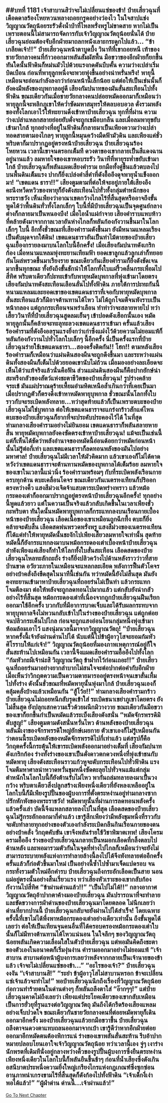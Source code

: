 ##บทที่ 1181 เจ้าสาบานสิว่าจะไม่เปลี่ยนแซ่ของข้า!
ป๋ายเสี่ยวฉุนที่เดือดดาลร้องโหยหวนพลางถอยกรูดอย่างว่องไว ในใจสาปแช่งวิญญาณวัตถุน้อยระรัวดั่งน้ำป่าที่ไหลพรั่งพรูไม่ขาดสาย หากไม่เป็นเพราะตอนนี้ไม่สามารถจัดการกับเจ้าวิญญาณวัตถุน้อยนั่นได้ ป๋ายเสี่ยวฉุนย่อมต้องจับอีกฝ่ายมาถลกหนังเลาะกระดูกไปแล้ว...
“ข้าเกลียดเจ้า!!” ป๋ายเสี่ยวฉุนหน้าตาบูดบึ้ง วินาทีที่เขาถอยหนี เท้าของชายวัยกลางคนที่ก้าวออกมาพลันสัมผัสพื้น มือขวาของอีกฝ่ายก็ยกขึ้น ทันใดนั้นฟ้าดินก็หม่นมัวไปด้วยแรงกดดันบีบคั้น ความว่างเปล่าเริ่มบิดเบือน ก่อนที่พายุลูกหนึ่งจะพวยพุ่งขึ้นอย่างน่าพรั่นพรึง!
พายุนี้เหมือนจะอ่อนกำลังลงกว่าก่อนหน้านี้เล็กน้อย แต่ต่อให้เป็นเช่นนั้นก็ยังคงมีพลังของบุพกาลอยู่ดี เสียงกัมปนาทของมันสั่นสะเทือนไปทั้งฟ้าดิน ขณะเดียวกันเมื่อชายวัยกลางคนปล่อยหมัดออกมาก็เหมือนว่าพายุลูกนี้จะพลิกภูเขาให้คว่ำซัดมหาสมุทรให้ตลบอบอวล ดั่งรวมพลังของทั้งโลกเอาไว้ให้ทะยานดิ่งเข้าหาป๋ายเสี่ยวฉุน
ทุกที่ที่ผ่าน ความว่างเปล่าแหลกสลายย่อยยับดั่งจะถูกเขมือบกลืน และเมื่อลมพายุขยับเข้ามาใกล้ ทุกอย่างที่อยู่ในฟ้าดินก็กลายมาเป็นเพียงความว่างเปล่า ทอดสายตามองไกลๆ พายุลูกนี้หมุนคว้างมืดฟ้ามัวดิน และเพียงแค่ชั่วพริบตาก็มาปรากฏอยู่ตรงหน้าป๋ายเสี่ยวฉุน
ป๋ายเสี่ยวฉุนร้องโหยหวน เวลานี้เขาจนตรอกเต็มที ดวงตาของเขากลายเป็นสีแดงฉานอยู่นานแล้ว ลมหายใจของเขาหอบระรัว วินาทีที่พายุระห่ำขยับเข้ามาใกล้ ป๋ายเสี่ยวฉุนก็พลันแผดเสียงคำราม ยกมือทั้งคู่ขึ้นแล้วตบลงไปบนพื้นดินเต็มแรง
ปากก็ยิ่งเปล่งคำสี่คำที่ดังอื้ออึงดุจพายุน้ำแข็งออกมา!
“เขตแดน ธารา!!”
เสียงตูมตามที่ต่อให้จะอยู่ภายใต้เสียงอึงคะนึงหวีดหวิวของพายุก็ยังดังสะเทือนไปทั่วทั้งกลุ่มตำหนักของพระราชวัง เห็นเพียงว่าอาณาเขตกว้างไกลไร้ที่สิ้นสุดหรืออาจถึงขั้นพูดได้ว่าพื้นดินทั่วทั้งโลกเล็กๆ ใบนี้ที่มีป๋ายเสี่ยวฉุนเป็นจุดศูนย์กลางต่างก็กลายมาเป็นหนองบึง!
เมื่อไอน้ำแผ่กำจาย เสียงคำราบแหบห้าวที่คล้ายดังมาจากกาลเวลาอันห่างไกลก็พลันก้องกังวานขึ้นมาในโลกเล็กๆ ใบนี้ อีกทั้งชั่วขณะที่เสียงคำรามดังขึ้นมา ยังมีหนามแหลมเรียงเป็นตับผุดจากใต้ดิน!
เขตแดนธาราอันเป็นท่าไม้ตายของป๋ายเสี่ยวฉุนเยื้องกรายลงมาบนโลกใบนี้อีกครั้ง!
เมื่อเสียงกัมปนาทดังเกริกก้อง เมื่อหนามแหลมพุ่งทะยานเทียมฟ้า ยอดเขาลูกแล้วลูกเล่าก็ทยอยกันโผล่พรวดขึ้นมาเรียงราย ขณะเดียวกันเสียงคำรามก็ยิ่งดังชัดเจนมากขึ้นทุกขณะ ทั้งยังถึงขั้นชักนำให้โลกทั้งใบแผ่ริ้วคลื่นกระเพื่อมไปสี่ทิศ พริบตาเดียวก็ปะทะเข้ากับพายุหมัดบุพกาลที่พุ่งเข้ามาโดยตรง
เสียงกัมปนาทดังสะเทือนเลือนลั่นไปทั้งฟ้าดิน ภายใต้การปะทะกันนี้ หนามแหลมและยอดเขาของเขตแดนธาราที่เจอกับพายุหมัดบุพกาลสั่นสะเทือนแล้วก็มิอาจต้านทานได้ไหว ไม่ได้ถูกโจมตีจนพังราบเป็นหน้ากลอง แต่ถูกกระเทือนจนพร่าเลือน ทำท่าว่าจะสลายหายไป
ทว่าเสี้ยววินาทีที่ป๋ายเสี่ยวฉุนสูดลมเย็นๆ เข้าปอดดังเฮือกนั้นเอง หมัดพายุลูกนั้นก็คล้ายจะทะลุทะลวงเขตแดนธาราเข้ามา ครั้นแล้วเสียงร้องคำรามที่ดังอึงอลรุนแรงยิ่งกว่าเก่าซึ่งแฝงไว้ด้วยความไม่ยอมแพ้ก็พลันก้องกังวานไปทั่วโลกใบเล็กๆ นี้อีกครั้ง นี่เป็นครั้งแรกที่ป๋ายเสี่ยวฉุนร่ายใช้เขตแดนธารา...สองครั้งติดกัน!!
โฮก!!
ตามหลังเสียงร้องคำรามก็เหมือนว่าแผ่นดินสองผืนจะถูกดึงขึ้นมา และระหว่างแผ่นดินทั้งสองผืนก็เต็มไปด้วยยอดเขานับไม่ถ้วน เมื่อมองอย่างละเอียดจะเห็นได้ว่าแท้จริงแล้วนั่นคือฟัน ส่วนแผ่นดินสองผืนก็คือปากยักษ์น่าสะพรึงกลัวของสัตว์แห่งชะตาชีวิตของป๋ายเสี่ยวฉุน!
รูปร่างคล้ายจระเข้ มันแผ่ปราณดุร้ายเหี้ยมอำมหิตเหนือล้ำเกินกว่าที่เคยเป็นมา เมื่อปรากฏตัวก็ตรงดิ่งเข้าหาหมัดพายุบุพกาล ชั่วขณะนั้นโลกทั้งใบราวกับจะระเบิดพลังทลาย...ทว่าสุดท้ายแล้วก็เป็นเพราะตบะของป๋ายเสี่ยวฉุนไม่ใช่บุพกาล ต่อให้เขตแดนธาราจะแกร่งกร้าวสักแค่ไหน ตบะของป๋ายเสี่ยวฉุนก็ยากที่จะประคับประคองไว้ได้ ในที่สุดท่ามกลางเสียงคำรามอย่างไม่ยินยอม เขตแดนธาราก็พลันสลายหายสิ้น
พายุหมัดบุพกาลยังคงซัดตรงเข้าหาป๋ายเสี่ยวฉุน!
แม้จะเป็นเช่นนี้ แต่ก็เห็นได้ชัดว่าพลังอำนาจของหมัดนี้อ่อนด้อยกว่าหมัดก่อนหน้านั้นไม่รู้ต่อกี่เท่า และเขตแดนธาราก็ลดทอนพลังของมันไปอย่างมหาศาล!
ป๋ายเสี่ยวฉุนไม่มีเวลาให้มัวคิดมาก แล้วเขาเองก็ไม่ได้คาดหวังว่าเขตแดนธาราจะต้านทานหมัดของบุพกาลได้เต็มร้อย ลมหายใจของเขาในเวลานี้แน่วนิ่ง ร้องคำรามพร้อมๆ กับที่ระเบิดพลังเรือนกายครบทุกด้าน ตบะเคลื่อนโคจร ขณะเดียวกันเนตรทงเทียนก็ปริออกตรงหว่างคิ้ว แสงสีม่วงเจิดจ้าแสบตาระเบิดพร่างพราว แล้วหม้อกระดองเต่าก็ออกมาปรากฏอยู่ตรงหน้าป๋ายเสี่ยวฉุนอีกครั้ง!
ทุกอย่างนี้พูดแล้วยาว แต่ในความเป็นจริงแล้วกลับเกิดขึ้นในเวลาเพียงชั่วกะพริบตา ทันใดนั้นหมัดพายุบุพกาลก็กระแทกลงบนเรือนกายเบื้องหน้าของป๋ายเสี่ยวฉุน เลือดเนื้อของเขาเหมือนถูกฉีกทึ้ง ตบะก็ยิ่งคล้ายจะดับสิ้น เลือดสดพ่นพรวดพรั่งพรู แสงสีม่วงของเนตรทงเทียนก็ได้แค่ทำให้พายุหมัดนั้นชะงักไปเพียงเสี้ยวลมหายใจเท่านั้น
สุดท้ายหมัดนี้ก็ยังกระแทกลงมาบนหม้อกระดองเต่าเบื้องหน้าป๋ายเสี่ยวฉุน ลำพังเพียงแค่เสียงก็ทำให้โลกทั้งใบสั่นสะเทือน เลือดสดของป๋ายเสี่ยวฉุนไหลทะลักถะถั่ง ร่างก็ยิ่งปลิวคว้างไปด้านหลังราวว่าวที่สายป่านขาด อวัยวะภายในเหมือนจะแหลกละเอียด พลังการฟื้นตัวโคจรอย่างบ้าคลั่งถึงขีดสุดในนาทีนี้เช่นกัน
ทว่าหมัดนี้ยังไม่สิ้นสุด มันยังคงทะยานเข้ามาหาป๋ายเสี่ยวฉุนที่ถอยร่นไม่เป็นท่า แล้วกระแทกโจมตีลงมา ต่อให้พลังจะถูกลดทอนไปมากแล้ว แต่กลับยังน่ากลัวอย่างไร้ที่สิ้นสุด
หม้อกระดองเต่าที่เนื่องจากถูกป๋ายเสี่ยวฉุนฝืนเรียกออกมาใช้อีกครั้ง บวกกับที่มีอาการบาดเจ็บและได้รับผลกระทบจากพายุบุพกาลจึงไม่หวนกลับเข้าไปในร่างของป๋ายเสี่ยวฉุน แต่ถูกต่อยจนปลิวกระเด็นไปไกล ก่อนจะถูกแสงอ่อนโยนกลุ่มหนึ่งพุ่งเข้ามาห้อมล้อมเอาไว้
แสงนุ่มนวลนี้มาจากวิญญาณวัตถุ!
“ป๋ายเสี่ยวฉุน หากครั้งนี้เจ้ายังผ่านด่านไปได้ นับแต่นี้ไปข้าผู้อาวุโสจะยอมก้มหัวศิโรราบให้แก่เจ้า!” วิญญาณวัตถุน้อยที่มองภาพเหตุการณ์อยู่ก็ใจสั่นสะท้านไปเหมือนกัน เวลานี้จึงแผดเสียงคำรามอื้ออึงไปทั้งโลก
“ก้มหัวกะผีเจ้าน่ะสิ วิญญาณวัตถุ ข้าฝากไว้ก่อนเถอะ!!” ป๋ายเสี่ยวฉุนที่ถอยร่นมาอย่างยากลำบากไม่สนใจจะต่อปากต่อคำกับอีกฝ่าย เมื่อเห็นว่าวิกฤตความเป็นความตายมารออยู่ตรงหน้าจนเขาสั่นเทิ้มไปทั้งร่าง ดังนั้นชั่วขณะที่หมัดพายุนั้นพุ่งมาใกล้ ป๋ายเสี่ยวฉุนเองก็คลุ้มคลั่งบ้างแล้วเหมือนกัน
“สู้โว้ย!!” ท่ามกลางเสียงคำรามกร้าว ป๋ายเสี่ยวฉุนไม่ถอยหนีกลับรุดเข้าใส่ ระเบิดชนาเขย่าภูเขาโดยตรง ยังไม่สิ้นสุด ยังปลุกเสกความเร็วด้วยผนึกมิวางวาย ขณะเดียวกันมือขวาของเขาก็ยกขึ้นกำเป็นหมัดแล้วระเบ็งเสียงดังสนั่น
“หมัดจักรพรรดิมิดับสูญ!”
เสียงตูมตามดังสนั่นหวั่นไหว ด้านหลังของป๋ายเสี่ยวฉุนพลันมีเงาของจักรพรรดิใหญ่ยักษ์เผยกาย ตัวเขาเองก็ไม่รู้เหมือนกันว่าตอนนี้ระเบิดพลังของหมัดจักรพรรดิไปกี่เท่าแล้ว แต่สรุปก็คือวิกฤตครั้งนี้กระตุ้นให้เขาระเบิดพลังออกมาอย่างเต็มที่ เสียงกัมปนาทดังเกริกก้อง ร่างทั้งร่างของเขาเป็นดั่งดาวตกดวงหนึ่งที่พุ่งเข้าชนกับหมัดพายุ
เสียงดังสะเทือนราวแก้วหูจะดับกระเทือนไปทั่วฟ้าดิน แรงโจมตีมหาศาลน่าหวาดหวั่นขุมหนึ่งซัดตะลุยไปทั่วจนแม้แต่กลุ่มตำหนักในโลกใบนี้ก็ยังต้านรับไม่ไหว พากันถล่มทลายลงมาเป็นวงกว้าง พริบตาเดียวสิ่งปลูกสร้างเพียงหนึ่งเดียวที่ยังหลงเหลืออยู่ในโลกใบนี้ก็มีเพียงรูปปั้นของผู้บงการที่ตั้งตระหง่านอยู่ท่ามกลางซากปรักหักพังของพระราชวัง!
หมัดพายุนั้นที่ผ่านการลดทอนพลังครั้งแล้วครั้งเล่า บัดนี้จึงแหลกสลายลงไปในที่สุด เลือดสดของป๋ายเสี่ยวฉุนไม่รู้กระอักออกมากี่คำแล้ว เขารู้สึกเพียงว่ามีพลังขุมหนึ่งที่ราวกับจะดับทำลายทุกอย่างของตัวเองกำลังระเบิดกลืนกินเรือนกายของตนอย่างบ้าคลั่ง วิกฤตคับขัน เขาจึงพลันร่ายใช้วิชาพิฆาตเทพ!
เสียงโครมครามอื้ออึง ร่างของป๋ายเสี่ยวฉุนกลายเป็นหมอกเลือดที่กลิ้งตลบไปด้านหลัง และพอมารวมตัวกันในจุดที่ห่างไปไกลก็เหมือนว่าจะยังไม่สามารถระบายพลังแห่งการทำลายล้างนี้ลงไปได้จึงพังทลายต่ออีกครั้ง ครั้นแล้วก็ก่อตัวขึ้นมาใหม่ เป็นอย่างนี้ซ้ำไปซ้ำมาเจ็ดแปดรอบ จนกระทั่งรวมตัวใหม่อีกคำรบ ป๋ายเสี่ยวฉุนถึงกระอักเลือดเป็นสาย นอนแผ่อยู่ตรงนั้นอย่างสิ้นเรี่ยวแรง ทว่าเสียงหัวเราะของเขากลับก้องกังวานไปสี่ทิศ
“ข้าผ่านด่านแล้ว!!”
“เป็นไปไม่ได้!!” กลางอากาศ วิญญาณวัตถุอ้าปากตาค้างมองป๋ายเสี่ยวฉุน มันปรารถนาที่จะทำลายและขัดขวางการฝ่าด่านของป๋ายเสี่ยวฉุนมาโดยตลอด ไม่นึกเลยว่าด่านที่ยากปานนี้ ป๋ายเสี่ยวฉุนกลับจะยังผ่านไปได้สำเร็จ!
โดยเฉพาะครั้งนี้ที่เขาไม่ได้พึ่งพาหม้อกระดองเต่าอย่างเดียวเท่านั้น ถึงขั้นพูดได้เลยว่า ต่อให้เป็นเทียนจุนคนอื่นที่ได้ครอบครองหม้อกระดองเต่าใบนั้นก็ไม่มีทางต้านทานได้ไหวแน่นอน
ในใจลึกๆ ของวิญญาณวัตถุน้อยพลันเกิดความเลื่อมใสในตัวป๋ายเสี่ยวฉุน แต่พอมันคิดถึงชะตาของตัวเองในอนาคตก็เริ่มงุ่นง่าน คำรามออกมาอย่างไม่ยอมแพ้
“เจ้าสาบาน สาบานต่อหน้าผู้บงการเลยว่าหลังจากกลายเป็นเจ้านายของข้าแล้ว เจ้าจะไม่เปลี่ยนแซ่ของข้า...”
“อะไรของเจ้า?” ป๋ายเสี่ยวฉุนงงงัน
“เจ้าสาบานสิ!”
“ระยำ ข้าผู้อาวุโสไม่สาบานหรอก ข้าจะเปลี่ยนแซ่เจ้าแล้วจะทำไม!” พอป๋ายเสี่ยวฉุนนึกถึงเรื่องที่วิญญาณวัตถุน้อยก่อกวนทำร้ายตนในด่านต่างๆ ก็พลันถลึงตาใส่
“อ๊ากๆๆ!” แต่ป๋ายเสี่ยวฉุนคาดไม่ถึงเลยว่า เพียงแค่ประโยคเดียวของเขากลับเหมือนเป็นการยั่วยุที่รุนแรงต่อวิญญาณวัตถุ มันถึงได้กรีดร้องเสียงแหลมอย่างเจ็บปวดใจ ขณะเดียวกันชายวัยกลางคนที่ต่อยหมัดพายุก็เดินออกมาอีกครั้ง มองป๋ายเสี่ยวฉุนแล้วยกมือขวาขึ้น
ป๋ายเสี่ยวฉุนถลึงตาจนดวงตาแทบถลนออกมาจากเบ้า เขารู้ดีว่าหากอีกฝ่ายต่อยออกมาอีกหมัดตนต้องพิการแน่ ร่างของเขาพลันสั่นสะท้าน รีบอ้าปากหมายปลอบโยนเอาใจเจ้าวิญญาณวัตถุน้อย
ทว่าเวลานี้เอง จู่ๆ เงาร่างนักพรตที่เดิมทีนั่งอยู่กลางหว่างคิ้วของรูปปั้นผู้บงการซึ่งยืนตระหง่านเพียงหนึ่งเดียวในโลกใบนี้ก็พลันยืนขึ้นช้าๆ ก่อนที่น้ำเสียงซึ่งดังเกินอสนีบาตประหนึ่งความยิ่งใหญ่เกรียงไกรแห่งกฎเกณฑ์ซึ่งซุกซ่อนอานุภาพน่าเกรงขามไร้ที่สิ้นสุดก็ดังก้องไปทั้งฟ้าดิน
“เจ้าเด็กงี่เง่า พอได้แล้ว!”
“ผู้ฝ่าด่าน ด่านนี้...เจ้าผ่านแล้ว!”
------


[Go To Next Chapter]( ./155.md)